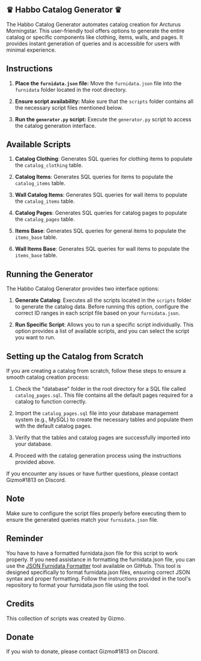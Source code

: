 ## ♛ Habbo Catalog Generator ♛

The Habbo Catalog Generator automates catalog creation for Arcturus Morningstar. This user-friendly tool offers options to generate the entire catalog or specific components like clothing, items, walls, and pages. It provides instant generation of queries and is accessible for users with minimal experience.

## Instructions

1. **Place the `furnidata.json` file:** Move the `furnidata.json` file into the `furnidata` folder located in the root directory.

2. **Ensure script availability:** Make sure that the `scripts` folder contains all the necessary script files mentioned below.

3. **Run the `generator.py` script:** Execute the `generator.py` script to access the catalog generation interface.

## Available Scripts

1. **Catalog Clothing**: Generates SQL queries for clothing items to populate the `catalog_clothing` table.

2. **Catalog Items**: Generates SQL queries for items to populate the `catalog_items` table.

3. **Wall Catalog Items**: Generates SQL queries for wall items to populate the `catalog_items` table.

4. **Catalog Pages**: Generates SQL queries for catalog pages to populate the `catalog_pages` table.

5. **Items Base**: Generates SQL queries for general items to populate the `items_base` table.

6. **Wall Items Base**: Generates SQL queries for wall items to populate the `items_base` table.

## Running the Generator

The Habbo Catalog Generator provides two interface options:

1. **Generate Catalog**: Executes all the scripts located in the `scripts` folder to generate the catalog data. Before running this option, configure the correct ID ranges in each script file based on your `furnidata.json`.

2. **Run Specific Script**: Allows you to run a specific script individually. This option provides a list of available scripts, and you can select the script you want to run.

## Setting up the Catalog from Scratch

If you are creating a catalog from scratch, follow these steps to ensure a smooth catalog creation process:

1. Check the "database" folder in the root directory for a SQL file called `catalog_pages.sql`. This file contains all the default pages required for a catalog to function correctly.

2. Import the `catalog_pages.sql` file into your database management system (e.g., MySQL) to create the necessary tables and populate them with the default catalog pages.

3. Verify that the tables and catalog pages are successfully imported into your database.

4. Proceed with the catalog generation process using the instructions provided above.

If you encounter any issues or have further questions, please contact Gizmo#1813 on Discord.

## Note

Make sure to configure the script files properly before executing them to ensure the generated queries match your `furnidata.json` file.

## Reminder
You have to have a formatted furnidata.json file for this script to work properly. If you need assistance in formatting the furnidata.json file, you can use the [JSON Furnidata Formatter]([www.google.com](https://github.com/Habbobba/JSON-Furnidata-Formatter)) tool available on GitHub. This tool is designed specifically to format furnidata.json files, ensuring correct JSON syntax and proper formatting. Follow the instructions provided in the tool's repository to format your furnidata.json file using the tool.

## Credits

This collection of scripts was created by Gizmo.

## Donate

If you wish to donate, please contact Gizmo#1813 on Discord.
